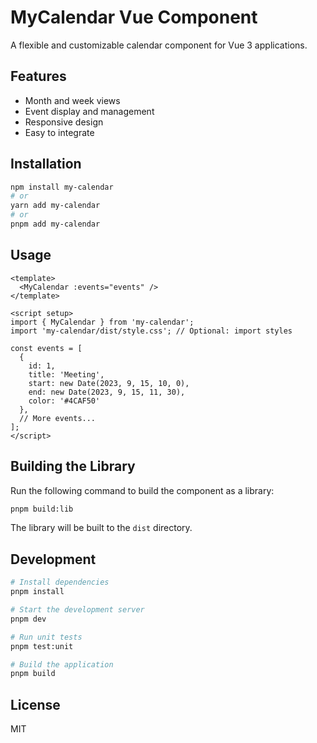# MyCalendar Vue Component

A flexible and customizable calendar component for Vue 3 applications.

## Features

- Month and week views
- Event display and management
- Responsive design
- Easy to integrate

## Installation

```bash
npm install my-calendar
# or
yarn add my-calendar
# or
pnpm add my-calendar
```

## Usage

```vue
<template>
  <MyCalendar :events="events" />
</template>

<script setup>
import { MyCalendar } from 'my-calendar';
import 'my-calendar/dist/style.css'; // Optional: import styles

const events = [
  {
    id: 1,
    title: 'Meeting',
    start: new Date(2023, 9, 15, 10, 0),
    end: new Date(2023, 9, 15, 11, 30),
    color: '#4CAF50'
  },
  // More events...
];
</script>
```

## Building the Library

Run the following command to build the component as a library:

```bash
pnpm build:lib
```

The library will be built to the `dist` directory.

## Development

```bash
# Install dependencies
pnpm install

# Start the development server
pnpm dev

# Run unit tests
pnpm test:unit

# Build the application
pnpm build
```

## License

MIT
